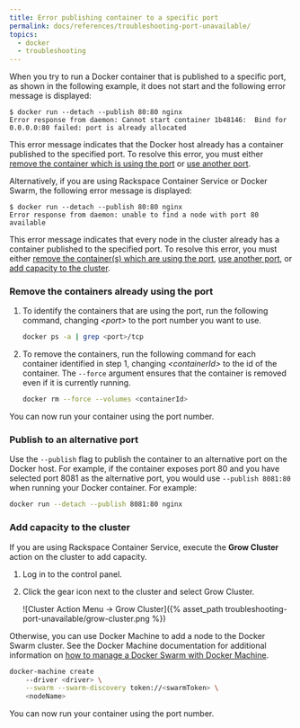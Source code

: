```yaml
---
title: Error publishing container to a specific port
permalink: docs/references/troubleshooting-port-unavailable/
topics:
  - docker
  - troubleshooting
---
```


When you try to run a Docker container that is published to a specific port,
as shown in the following example, it does not start and the following error
message is displayed:

```
$ docker run --detach --publish 80:80 nginx
Error response from daemon: Cannot start container 1b48146:  Bind for 0.0.0.0:80 failed: port is already allocated
```

This error message indicates that the Docker host already has a container published
to the specified port. To resolve this error, you must either
[remove the container which is using the port](#remove-container) or [use another port](#alternate-port).

Alternatively, if you are using Rackspace Container Service or Docker Swarm, the following error
message is displayed:

```
$ docker run --detach --publish 80:80 nginx
Error response from daemon: unable to find a node with port 80 available
```

This error message indicates that every node in the cluster already has a container published
to the specified port. To resolve this error, you must either
[remove the container(s) which are using the port](#remove-container),
[use another port](#alternate-port), or [add capacity to the cluster](#grow-cluster).

### <a name="remove-container"></a> Remove the containers already using the port
1. To identify the containers that are using the port, run the following command,
    changing _\<port\>_ to the port number you want to use.

    ```bash
    docker ps -a | grep <port>/tcp
    ```

2. To remove the containers, run the following command for each container identified in step 1,
    changing _\<containerId\>_ to the id of the container.
    The `--force` argument ensures that the container is removed even if it
    is currently running.

    ```bash
    docker rm --force --volumes <containerId>
    ```

You can now run your container using the port number.

### <a name="alternate-port"></a> Publish to an alternative port
Use the `--publish` flag to publish the container to an alternative port on the Docker host. For example,
if the container exposes port 80 and you have selected port 8081 as the alternative port,
you would use `--publish 8081:80` when running your Docker container. For example:

```bash
docker run --detach --publish 8081:80 nginx
```

### <a name="grow-cluster"></a> Add capacity to the cluster
If you are using Rackspace Container Service, execute the **Grow Cluster** action
on the cluster to add capacity.

1. Log in to the control panel.
2. Click the gear icon next to the cluster and select Grow Cluster.

    ![Cluster Action Menu &rarr; Grow Cluster]({% asset_path troubleshooting-port-unavailable/grow-cluster.png %})

Otherwise, you can use Docker Machine to add a node to the Docker Swarm cluster.
See the Docker Machine documentation for additional information on [how to manage
a Docker Swarm with Docker Machine][docker-machine-swarm].

```bash
docker-machine create
    --driver <driver> \
    --swarm --swarm-discovery token://<swarmToken> \
    <nodeName>
```

You can now run your container using the port number.

[docker-machine-swarm]: https://docs.docker.com/machine/get-started-cloud/#using-docker-machine-with-docker-swarm
